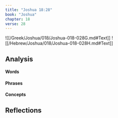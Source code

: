 ```yaml
---
title: "Joshua 18:28"
book: "Joshua"
chapter: 18
verse: 28
---
```

![[/Greek/Joshua/018/Joshua-018-028G.md#Text]]
![[/Hebrew/Joshua/018/Joshua-018-028H.md#Text]]

## Analysis

#### Words

#### Phrases

#### Concepts

## Reflections
